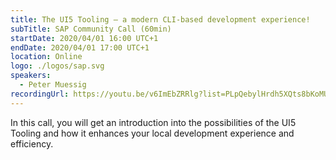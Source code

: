 ```yaml
---
title: The UI5 Tooling — a modern CLI-based development experience!
subTitle: SAP Community Call (60min)
startDate: 2020/04/01 16:00 UTC+1
endDate: 2020/04/01 17:00 UTC+1
location: Online
logo: ./logos/sap.svg
speakers:
  - Peter Muessig
recordingUrl: https://youtu.be/v6ImEbZRRlg?list=PLpQebylHrdh5XQts8bKoMUKexpun_YPvU
---
```

In this call, you will get an introduction into the possibilities of the UI5 Tooling and how it enhances your local development experience and efficiency.
